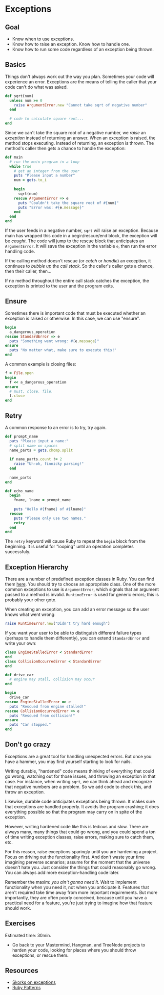 # Exceptions
## Goal

* Know when to use exceptions.
* Know how to raise an exception. Know how to handle one.
* Know how to run some code regardless of an exception being thrown.

## Basics
Things don't always work out the way you plan. Sometimes your code
will experience an error. Exceptions are the means of telling the
caller that your code can't do what was asked.

```ruby
def sqrt(num)
  unless num >= 0
    raise ArgumentError.new "Cannot take sqrt of negative number" 
  end
  
  # code to calculate square root...
end
```

Since we can't take the square root of a negative number, we *raise*
an *exception* instead of returning an answer. When an exception is
raised, the method stops executing. Instead of returning, an exception
is thrown. The method's caller then gets a chance to handle the
exception:

```ruby
def main
  # run the main program in a loop
  while true
    # get an integer from the user
    puts "Please input a number"
    num = gets.to_i
    
    begin
      sqrt(num)
    rescue ArgumentError => e
      puts "Couldn't take the square root of #{num}"
      puts "Error was: #{e.message}"
    end
  end
end
```

If the user feeds in a negative number, `sqrt` will raise an
exception. Because main has wrapped this code in a begin/rescue/end
block, the exception will be *caught*. The code will jump to the
rescue block that anticipates an `ArgumentError`. It will save the
exception in the variable `e`, then run the error handling code.

If the calling method doesn't rescue (or *catch* or *handle*) an
exception, it continues to *bubble up* the *call stack*. So the
caller's caller gets a chance, then their caller, then...

If no method throughout the entire call stack catches the exception,
the exception is printed to the user and the program exits.

## Ensure
Sometimes there is important code that must be executed whether an
exception is raised or otherwise. In this case, we can use "ensure".

```ruby
begin
  a_dangerous_operation
rescue StandardError => e
  puts "Something went wrong: #{e.message}"
ensure
  puts "No matter what, make sure to execute this!"
end
```

A common example is closing files:

```ruby
f = File.open
begin
  f << a_dangerous_operation
ensure
  # must. close. file.
  f.close
end
```

## Retry

A common response to an error is to try, try again.

```ruby
def prompt_name
  puts "Please input a name:"
  # split name on spaces
  name_parts = gets.chomp.split
  
  if name_parts.count != 2
    raise "Uh-oh, finnicky parsing!"
  end
  
  name_parts
end

def echo_name
  begin
    fname, lname = prompt_name
    
    puts "Hello #{fname} of #{lname}"
  rescue
    puts "Please only use two names."
    retry
  end
end
```

The `retry` keyword will cause Ruby to repeat the `begin` block from
the beginning. It is useful for "looping" until an operation completes
successfuly.

## Exception Hierarchy
There are a number of predefined exception classes in Ruby. You can
find them [here][exception-classes]. You should try to choose an
appropriate class. One of the more common exceptions to use is
`ArgumentError`, which signals that an argument passed to a method is
invalid. `RuntimeError` is used for generic errors; this is probably
your other goto.

[exception-classes]: http://blog.nicksieger.com/articles/2006/09/06/rubys-exception-hierarchy

When creating an exception, you can add an error message so the user
knows what went wrong:

```ruby
raise RuntimeError.new("Didn't try hard enough")
```

If you want your user to be able to distinguish different failure
types (perhaps to handle them differently), you can extend
`StandardError` and write your own:

```ruby
class EngineStalledError < StandardError
end
class CollisionOccurredError < StandardError
end

def drive_car
  # engine may stall, collision may occur
end

begin
  drive_car
rescue EngineStalledError => e
  puts "Rescued from engine stalled!"
rescue CollisionOccurredError => e
  puts "Rescued from collision!"
ensure
  puts "Car stopped."
end
```

## Don't go crazy
Exceptions are a great tool for handling unexpected errors. But once
you have a hammer, you may find yourself starting to look for nails.

Writing durable, "hardened" code means thinking of everything that
could go wrong, watching out for those issues, and throwing an
exception in that case. For instance, when writing `sqrt`, we can
think ahead and recognize that negative numbers are a problem. So we
add code to check this, and throw an exception.

Likewise, durable code anticipates exceptions being thrown. It makes
sure that exceptions are handled properly. It avoids the program
crashing; it does everything possible so that the program may carry on
in spite of the exception.

However, writing hardened code like this is tedious and slow. There
are always many, many things that could go wrong, and you could spend
a ton of time writing exception classes, raise errors, making sure to
catch them, etc.

For this reason, raise exceptions sparingly until you are hardening a
project. Focus on driving out the functionality first. And don't waste
your time imagining perverse scenarios; assume for the moment that the
universe doesn't hate you. Just consider the things that could
reasonably go wrong. You can always add more exception-handling code
later.

Remember the maxim: *you ain't gonna need it*. Wait to implement
functionality when you need it, not when you anticipate it. Features
that aren't required take time away from more important
requirements. But more importantly, they are often poorly conceived,
because until you have a practical need for a feature, you're just
trying to imagine how that feature should work.

## Exercises
Estimated time: 30min.

* Go back to your Mastermind, Hangman, and TreeNode projects to harden
  your code, looking for places where you should throw exceptions, or
  rescue them.

## Resources
* [Skorks on exceptions][skorks-exceptions]
* [Ruby Patterns][Ruby-Patterns]

[skorks-exceptions]: http://www.skorks.com/2009/09/ruby-exceptions-and-exception-handling/
[Ruby-Patterns]: https://github.com/adomokos/DesignPatterns-Ruby/
